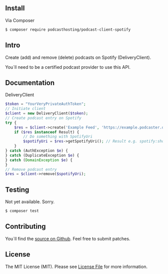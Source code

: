 ## Install

Via Composer

``` bash
$ composer require podcasthosting/podcast-client-spotify
```


## Intro

Create (add) and remove (delete) podcasts on Spotify (DeliveryClient). 

You´ll need to be a certified podcast provider to use this API.


## Documentation

DeliveryClient

``` php
$token = "YourVeryPrivateAuthToken";
// Initiate client
$client = new DeliveryClient($token);
// Create podcast entry on Spotify
try {
    $res = $client->create('Example Feed', 'https://example.podcaster.de/feed.rss');
    if ($res instanceof Result) {
        // Do something with SpotifyUri
        $spotifyUri = $res->getSpotifyUri(); // Result e.g. spotify:show:123
    }
} catch (AuthException $e) {
} catch (DuplicateException $e) {
} catch (DomainException $e) {
}
// Remove podcast entry
$res = $client->remove($spotifyUri);
```


## Testing

Not yet available. Sorry.

``` bash
$ composer test
```


## Contributing

You´ll find the [source on Github](https://github.com/podcasthosting/podcast-client-spotify). Feel free to submit patches. 

## License

The MIT License (MIT). Please see [License File](LICENSE) for more information.
